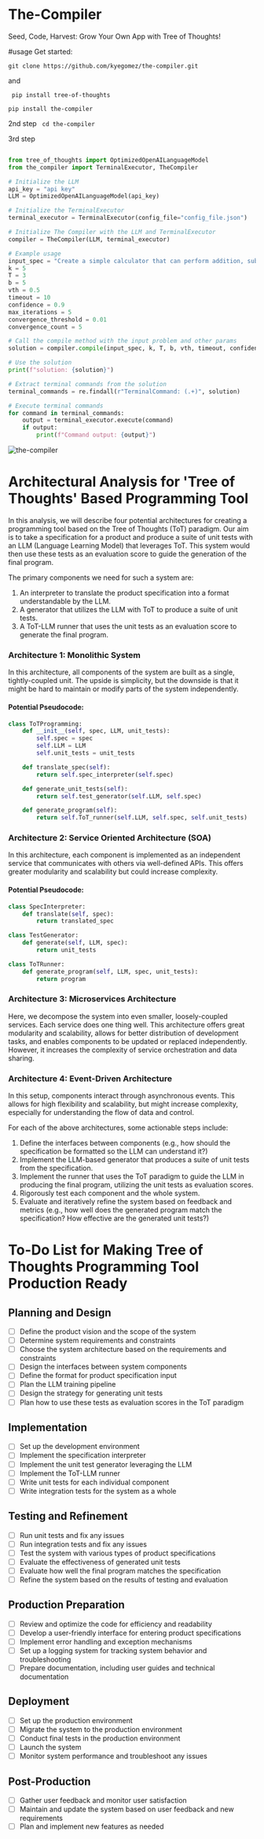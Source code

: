# The-Compiler
Seed, Code, Harvest: Grow Your Own App with Tree of Thoughts!

#usage
Get started: 

```git clone https://github.com/kyegomez/the-compiler.git ```

and

``` pip install tree-of-thoughts```

```pip install the-compiler```

2nd step
``` cd the-compiler ```

3rd step
``` python

from tree_of_thoughts import OptimizedOpenAILanguageModel
from the_compiler import TerminalExecutor, TheCompiler

# Initialize the LLM
api_key = "api key"
LLM = OptimizedOpenAILanguageModel(api_key)

# Initialize the TerminalExecutor
terminal_executor = TerminalExecutor(config_file="config_file.json")

# Initialize The Compiler with the LLM and TerminalExecutor
compiler = TheCompiler(LLM, terminal_executor)

# Example usage
input_spec = "Create a simple calculator that can perform addition, subtraction, multiplication, and division"
k = 5
T = 3
b = 5
vth = 0.5
timeout = 10
confidence = 0.9
max_iterations = 5
convergence_threshold = 0.01
convergence_count = 5

# Call the compile method with the input problem and other params
solution = compiler.compile(input_spec, k, T, b, vth, timeout, confidence_threshold=confidence, max_iterations=max_iterations, convergence_threshold=convergence_threshold, convergence_count=convergence_count)

# Use the solution
print(f"solution: {solution}")

# Extract terminal commands from the solution
terminal_commands = re.findall(r"TerminalCommand: (.+)", solution)

# Execute terminal commands
for command in terminal_commands:
    output = terminal_executor.execute(command)
    if output:
        print(f"Command output: {output}")

```




![the-compiler](the-compiler.png)


# Architectural Analysis for 'Tree of Thoughts' Based Programming Tool

In this analysis, we will describe four potential architectures for creating a programming tool based on the Tree of Thoughts (ToT) paradigm. Our aim is to take a specification for a product and produce a suite of unit tests with an LLM (Language Learning Model) that leverages ToT. This system would then use these tests as an evaluation score to guide the generation of the final program.

The primary components we need for such a system are:

1. An interpreter to translate the product specification into a format understandable by the LLM.
2. A generator that utilizes the LLM with ToT to produce a suite of unit tests.
3. A ToT-LLM runner that uses the unit tests as an evaluation score to generate the final program.

### Architecture 1: Monolithic System

In this architecture, all components of the system are built as a single, tightly-coupled unit. The upside is simplicity, but the downside is that it might be hard to maintain or modify parts of the system independently.

#### Potential Pseudocode:

```python
class ToTProgramming:
    def __init__(self, spec, LLM, unit_tests):
        self.spec = spec
        self.LLM = LLM
        self.unit_tests = unit_tests

    def translate_spec(self):
        return self.spec_interpreter(self.spec)

    def generate_unit_tests(self):
        return self.test_generator(self.LLM, self.spec)

    def generate_program(self):
        return self.ToT_runner(self.LLM, self.spec, self.unit_tests)
```

### Architecture 2: Service Oriented Architecture (SOA)

In this architecture, each component is implemented as an independent service that communicates with others via well-defined APIs. This offers greater modularity and scalability but could increase complexity.

#### Potential Pseudocode:

```python
class SpecInterpreter:
    def translate(self, spec):
        return translated_spec

class TestGenerator:
    def generate(self, LLM, spec):
        return unit_tests

class ToTRunner:
    def generate_program(self, LLM, spec, unit_tests):
        return program
```

### Architecture 3: Microservices Architecture

Here, we decompose the system into even smaller, loosely-coupled services. Each service does one thing well. This architecture offers great modularity and scalability, allows for better distribution of development tasks, and enables components to be updated or replaced independently. However, it increases the complexity of service orchestration and data sharing.

### Architecture 4: Event-Driven Architecture

In this setup, components interact through asynchronous events. This allows for high flexibility and scalability, but might increase complexity, especially for understanding the flow of data and control.

For each of the above architectures, some actionable steps include:

1. Define the interfaces between components (e.g., how should the specification be formatted so the LLM can understand it?)
2. Implement the LLM-based generator that produces a suite of unit tests from the specification.
3. Implement the runner that uses the ToT paradigm to guide the LLM in producing the final program, utilizing the unit tests as evaluation scores.
4. Rigorously test each component and the whole system.
5. Evaluate and iteratively refine the system based on feedback and metrics (e.g., how well does the generated program match the specification? How effective are the generated unit tests?)

# To-Do List for Making Tree of Thoughts Programming Tool Production Ready

## Planning and Design

- [ ] Define the product vision and the scope of the system
- [ ] Determine system requirements and constraints
- [ ] Choose the system architecture based on the requirements and constraints
- [ ] Design the interfaces between system components
- [ ] Define the format for product specification input
- [ ] Plan the LLM training pipeline
- [ ] Design the strategy for generating unit tests
- [ ] Plan how to use these tests as evaluation scores in the ToT paradigm

## Implementation

- [ ] Set up the development environment
- [ ] Implement the specification interpreter
- [ ] Implement the unit test generator leveraging the LLM
- [ ] Implement the ToT-LLM runner
- [ ] Write unit tests for each individual component
- [ ] Write integration tests for the system as a whole

## Testing and Refinement

- [ ] Run unit tests and fix any issues
- [ ] Run integration tests and fix any issues
- [ ] Test the system with various types of product specifications
- [ ] Evaluate the effectiveness of generated unit tests
- [ ] Evaluate how well the final program matches the specification
- [ ] Refine the system based on the results of testing and evaluation

## Production Preparation

- [ ] Review and optimize the code for efficiency and readability
- [ ] Develop a user-friendly interface for entering product specifications
- [ ] Implement error handling and exception mechanisms
- [ ] Set up a logging system for tracking system behavior and troubleshooting
- [ ] Prepare documentation, including user guides and technical documentation

## Deployment

- [ ] Set up the production environment
- [ ] Migrate the system to the production environment
- [ ] Conduct final tests in the production environment
- [ ] Launch the system
- [ ] Monitor system performance and troubleshoot any issues

## Post-Production

- [ ] Gather user feedback and monitor user satisfaction
- [ ] Maintain and update the system based on user feedback and new requirements
- [ ] Plan and implement new features as needed
